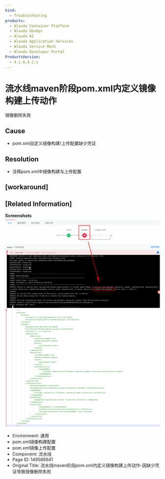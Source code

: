```yaml
---
kind:
  - Troubleshooting
products:
  - Alauda Container Platform
  - Alauda DevOps
  - Alauda AI
  - Alauda Application Services
  - Alauda Service Mesh
  - Alauda Developer Portal
ProductsVersion:
  - 4.1.0,4.2.x
---
```

<!-- A type of document that involves encountering a fault, diagnosing it, performing root cause analysis, and providing solutions. -->

# 流水线maven阶段pom.xml内定义镜像构建上传动作

镜像删除失败

## Cause
- pom.xml自定义镜像构建/上传配置缺少凭证

## Resolution
- 注释pom.xml中镜像构建与上传配置

## [workaround]

## [Related Information]
**Screenshots**
![](assets/liu-shui-xian-mavenjie-duan-pom-xmlnei-ding-yi-jing-xiang-gou-jian-shang-chuan-d/image2023-5-24_16-53-26.png)
![](assets/liu-shui-xian-mavenjie-duan-pom-xmlnei-ding-yi-jing-xiang-gou-jian-shang-chuan-d/image2023-5-24_16-59-37.png)
- Environment: 通用
- pom.xml镜像构建配置
- pom.xml镜像上传配置
- Component: 流水线
- Page ID: 149586941
- Original Title: 流水线maven阶段pom.xml内定义镜像构建上传动作-因缺少凭证导致镜像删除失败
